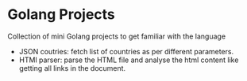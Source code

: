 # Golang Projects
Collection of mini Golang projects to get familiar with the language
- JSON coutries: fetch list of countries as per different parameters.
- HTMl parser: parse the HTML file and analyse the html content like getting all links in the document.
